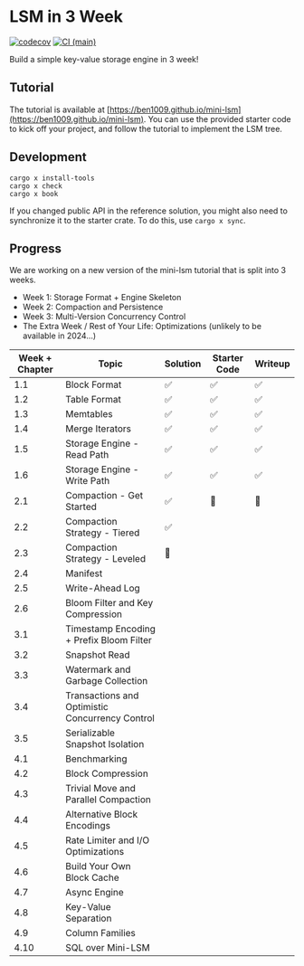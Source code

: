 # LSM in 3 Week

[![codecov](https://codecov.io/gh/ben1009/mini-lsm/branch/main/graph/badge.svg)](https://codecov.io/gh/ben1009/mini-lsm)
[![CI (main)](https://github.com/ben1009/mini-lsm/actions/workflows/main.yml/badge.svg)](https://github.com/ben1009/mini-lsm/actions/workflows/main.yml)

Build a simple key-value storage engine in 3 week!

## Tutorial

The tutorial is available at [https://ben1009.github.io/mini-lsm](https://ben1009.github.io/mini-lsm). You can use the provided starter
code to kick off your project, and follow the tutorial to implement the LSM tree.

## Development

```
cargo x install-tools
cargo x check
cargo x book
```

If you changed public API in the reference solution, you might also need to synchronize it to the starter crate.
To do this, use `cargo x sync`.

## Progress

We are working on a new version of the mini-lsm tutorial that is split into 3 weeks.

* Week 1: Storage Format + Engine Skeleton
* Week 2: Compaction and Persistence
* Week 3: Multi-Version Concurrency Control
* The Extra Week / Rest of Your Life: Optimizations  (unlikely to be available in 2024...)

| Week + Chapter | Topic                                           | Solution | Starter Code | Writeup |
| -------------- | ----------------------------------------------- | -------- | ------------ | ------- |
| 1.1            | Block Format                                    | ✅        | ✅            | ✅       |
| 1.2            | Table Format                                    | ✅        | ✅            | ✅       |
| 1.3            | Memtables                                       | ✅        | ✅            | ✅       |
| 1.4            | Merge Iterators                                 | ✅        | ✅            | ✅       |
| 1.5            | Storage Engine - Read Path                      | ✅        | ✅            | ✅       |
| 1.6            | Storage Engine - Write Path                     | ✅        | ✅            | ✅       |
| 2.1            | Compaction - Get Started                        | ✅        | 🚧            | 🚧       |
| 2.2            | Compaction Strategy - Tiered                    | ✅        |              |         |
| 2.3            | Compaction Strategy - Leveled                   | 🚧        |              |         |
| 2.4            | Manifest                                        |          |              |         |
| 2.5            | Write-Ahead Log                                 |          |              |         |
| 2.6            | Bloom Filter and Key Compression                |          |              |         |
| 3.1            | Timestamp Encoding + Prefix Bloom Filter        |          |              |         |
| 3.2            | Snapshot Read                                   |          |              |         |
| 3.3            | Watermark and Garbage Collection                |          |              |         |
| 3.4            | Transactions and Optimistic Concurrency Control |          |              |         |
| 3.5            | Serializable Snapshot Isolation                 |          |              |         |
| 4.1            | Benchmarking                                    |          |              |         |
| 4.2            | Block Compression                               |          |              |         |
| 4.3            | Trivial Move and Parallel Compaction            |          |              |         |
| 4.4            | Alternative Block Encodings                     |          |              |         |
| 4.5            | Rate Limiter and I/O Optimizations              |          |              |         |
| 4.6            | Build Your Own Block Cache                      |          |              |         |
| 4.7            | Async Engine                                    |          |              |         |
| 4.8            | Key-Value Separation                            |          |              |         |
| 4.9            | Column Families                                 |          |              |         |
| 4.10           | SQL over Mini-LSM                               |          |              |         |
